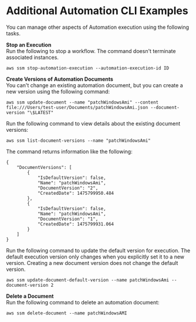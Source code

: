 # Additional Automation CLI Examples<a name="automation-addcli"></a>

You can manage other aspects of Automation execution using the following tasks\.

**Stop an Execution**  
Run the following to stop a workflow\. The command doesn't terminate associated instances\.

```
aws ssm stop-automation-execution --automation-execution-id ID
```

**Create Versions of Automation Documents**  
You can't change an existing automation document, but you can create a new version using the following command:

```
aws ssm update-document --name "patchWindowsAmi" --content file:///Users/test-user/Documents/patchWindowsAmi.json --document-version "\$LATEST"
```

Run the following command to view details about the existing document versions:

```
aws ssm list-document-versions --name "patchWindowsAmi"
```

The command returns information like the following:

```
{
    "DocumentVersions": [
        {
            "IsDefaultVersion": false, 
            "Name": "patchWindowsAmi", 
            "DocumentVersion": "2", 
            "CreatedDate": 1475799950.484
        }, 
        {
            "IsDefaultVersion": false, 
            "Name": "patchWindowsAmi", 
            "DocumentVersion": "1", 
            "CreatedDate": 1475799931.064
        }
    ]
}
```

Run the following command to update the default version for execution\. The default execution version only changes when you explicitly set it to a new version\. Creating a new document version does not change the default version\.

```
aws ssm update-document-default-version --name patchWindowsAmi --document-version 2
```

**Delete a Document**  
Run the following command to delete an automation document:

```
aws ssm delete-document --name patchWindowsAMI
```